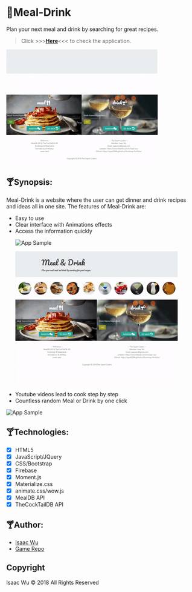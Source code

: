 # :tropical_drink:Meal-Drink
Plan your next meal and drink by searching for great recipes. 
> Click  >>>**[Here](https://squall2046.github.io/Meal-Drink/)**<<<  to check the application.

![App Sample](/assets/images/readme-home.gif)

## :cocktail:Synopsis:
Meal-Drink is a website where the user can get dinner and drink recipes and ideas all in one site. The features of Meal-Drink are: 
<ul>
<li>Easy to use</li>
<li>Clear interface with Animations effects</li>
<li>Access the information quickly</li>
  
![App Sample](/assets/images/readme-search.gif)
  
![App Sample](/assets/images/readme-search2.gif)

<li>Youtube videos lead to cook step by step</li>
<li>Countless random Meal or Drink by one click</li>
</ul>

![App Sample](/assets/images/readme-random.gif)

## :cocktail:Technologies:
- [x] HTML5
- [x] JavaScript/JQuery
- [x] CSS/Bootstrap
- [x] Firebase
- [x] Moment.js
- [x] Materialize.css
- [x] animate.css/wow.js
- [x] MealDB API
- [x] TheCockTailDB API

## :cocktail:Author:
* [Isaac Wu](https://github.com/squall2046)
* [Game Repo](https://github.com/squall2046/Meal-Drink)

## Copyright
Isaac Wu © 2018 All Rights Reserved

